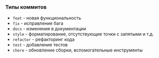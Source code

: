 ### Типы коммитов ###
- `feat` - новая функциональность
- `fix` - исправление бага
- `docs` - изменения в документации
- `style` - форматирование, отсутствующие точки с запятыми и т.д.
- `refactor` - рефакторинг кода
- `test` - добавление тестов
- `chore` - обновление сборки, вспомогательные инструменты
